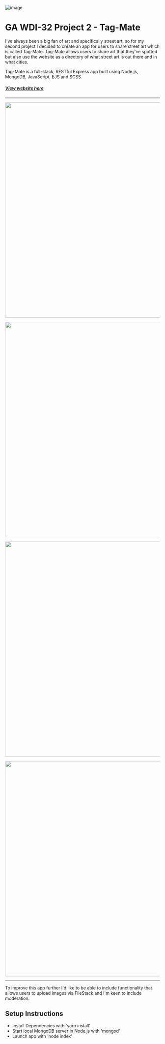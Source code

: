 ![image](https://ga-dash.s3.amazonaws.com/production/assets/logo-9f88ae6c9c3871690e33280fcf557f33.png)

# GA WDI-32 Project 2 - Tag-Mate

I've always been a big fan of art and specifically street art, so for my second project I decided to create an app for users to share street art which is called Tag-Mate. Tag-Mate allows users to share art that they've spotted but also use the website as a directory of what street art is out there and in what cities.

 Tag-Mate is a full-stack, RESTful Express app built using Node.js, MongoDB, JavaScript, EJS and SCSS.

##### [View website here](https://tag-mate.herokuapp.com/)

---

<p align="center"><img src="https://i.imgur.com/LzyL7fS.png" width="700"></p>


<p align="center"><img src="https://i.imgur.com/7dEfUhx.png" width="700"></p>


<p align="center"><img src="https://i.imgur.com/TOnaKoc.png" width="700"></p>


<p align="center"><img src="https://i.imgur.com/sMXU5eB.png" width="700"></p>


---
To improve this app further I'd like to be able to include functionality that allows users to upload images via FileStack and I'm keen to include moderation.


##  Setup Instructions
* Install Dependencies with 'yarn install'
* Start local MongoDB server in Node.js with 'mongod'
* Launch app with 'node index'
